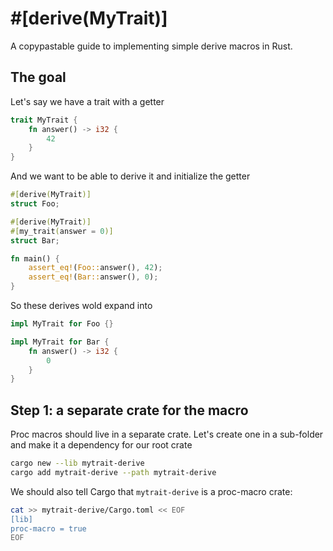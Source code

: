 # #[derive(MyTrait)]

A copypastable guide to implementing simple derive macros in Rust.

## The goal

Let's say we have a trait with a getter

```rust
trait MyTrait {
    fn answer() -> i32 {
        42
    }
}
```

And we want to be able to derive it and initialize the getter

```rust
#[derive(MyTrait)]
struct Foo;

#[derive(MyTrait)]
#[my_trait(answer = 0)]
struct Bar;

fn main() {
    assert_eq!(Foo::answer(), 42);
    assert_eq!(Bar::answer(), 0);
}
```

So these derives wold expand into

```rust
impl MyTrait for Foo {}

impl MyTrait for Bar {
    fn answer() -> i32 {
        0
    }
}
```

## Step 1: a separate crate for the macro

Proc macros should live in a separate crate. Let's create one in a sub-folder and make it a dependency for our root crate

```sh
cargo new --lib mytrait-derive
cargo add mytrait-derive --path mytrait-derive
```

We should also tell Cargo that `mytrait-derive` is a proc-macro crate:
```sh
cat >> mytrait-derive/Cargo.toml << EOF
[lib]
proc-macro = true
EOF
```

